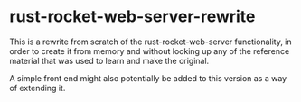 # rust-rocket-web-server-rewrite

This is a rewrite from scratch of the rust-rocket-web-server functionality, in order to create it from memory and without looking up any of the reference material that was used to learn and make the original.

A simple front end might also potentially be added to this version as a way of extending it.
